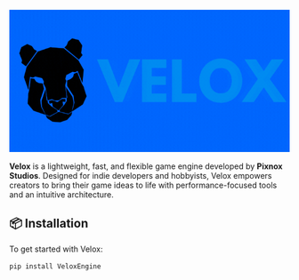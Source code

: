 ![Untitled.png](VeloxEngine/assets/Icon.png)


**Velox** is a lightweight, fast, and flexible game engine developed by **Pixnox Studios**. Designed for indie developers and hobbyists, Velox empowers creators to bring their game ideas to life with performance-focused tools and an intuitive architecture.

[//]: # (## 🚀 Features)

[//]: # (- ⚡ High-performance update loop)
[//]: # (- 🧰 Built-in physics & collision system &#40;in progress&#41;)
[//]: # (- 📝 Scene graph and scripting support)

## 📦 Installation

To get started with Velox:

``` 
pip install VeloxEngine
```
